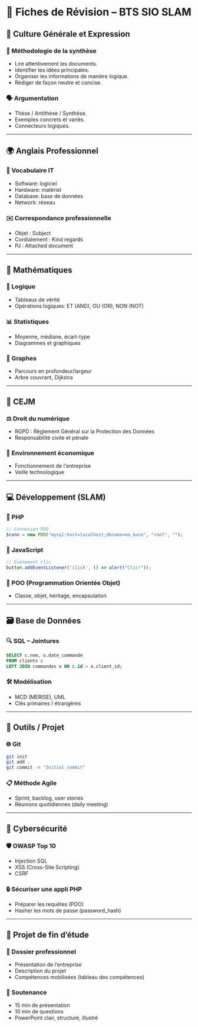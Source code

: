 # 🧠 Fiches de Révision – BTS SIO SLAM

## 📘 Culture Générale et Expression

### 📝 Méthodologie de la synthèse
- Lire attentivement les documents.
- Identifier les idées principales.
- Organiser les informations de manière logique.
- Rédiger de façon neutre et concise.

### 🗣️ Argumentation
- Thèse / Antithèse / Synthèse.
- Exemples concrets et variés.
- Connecteurs logiques.

---

## 🌍 Anglais Professionnel

### 📄 Vocabulaire IT
- Software: logiciel
- Hardware: matériel
- Database: base de données
- Network: réseau

### ✉️ Correspondance professionnelle
- Objet : Subject
- Cordialement : Kind regards
- PJ : Attached document

---

## 🧮 Mathématiques

### 🔢 Logique
- Tableaux de vérité
- Opérations logiques: ET (AND), OU (OR), NON (NOT)

### 📊 Statistiques
- Moyenne, médiane, écart-type
- Diagrammes et graphiques

### 🧩 Graphes
- Parcours en profondeur/largeur
- Arbre couvrant, Dijkstra

---

## 💼 CEJM

### ⚖️ Droit du numérique
- RGPD : Règlement Général sur la Protection des Données
- Responsabilité civile et pénale

### 🏢 Environnement économique
- Fonctionnement de l'entreprise
- Veille technologique

---

## 💻 Développement (SLAM)

### 🔹 PHP
```php
// Connexion PDO
$conn = new PDO("mysql:host=localhost;dbname=ma_base", "root", "");
```

### 🔹 JavaScript
```js
// Événement clic
button.addEventListener('click', () => alert("Clic!"));
```

### 🔹 POO (Programmation Orientée Objet)
- Classe, objet, héritage, encapsulation

---

## 🗃️ Base de Données

### 🔍 SQL – Jointures
```sql
SELECT c.nom, o.date_commande
FROM clients c
LEFT JOIN commandes o ON c.id = o.client_id;
```

### 🛠️ Modélisation
- MCD (MERISE), UML
- Clés primaires / étrangères

---

## 🧰 Outils / Projet

### 🌐 Git
```bash
git init
git add .
git commit -m "Initial commit"
```

### 📋 Méthode Agile
- Sprint, backlog, user stories
- Réunions quotidiennes (daily meeting)

---

## 🔐 Cybersécurité

### 🛡️ OWASP Top 10
- Injection SQL
- XSS (Cross-Site Scripting)
- CSRF

### 🔒 Sécuriser une appli PHP
- Préparer les requêtes (PDO)
- Hasher les mots de passe (password_hash)

---

## 🧪 Projet de fin d’étude

### 📁 Dossier professionnel
- Présentation de l’entreprise
- Description du projet
- Compétences mobilisées (tableau des compétences)

### 🎤 Soutenance
- 15 min de présentation
- 10 min de questions
- PowerPoint clair, structuré, illustré
